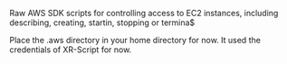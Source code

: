 Raw AWS SDK scripts for controlling access to EC2 instances, including describing, creating, startin, stopping or termina$

Place the .aws directory in your home directory for now. It used the credentials of XR-Script for now.
